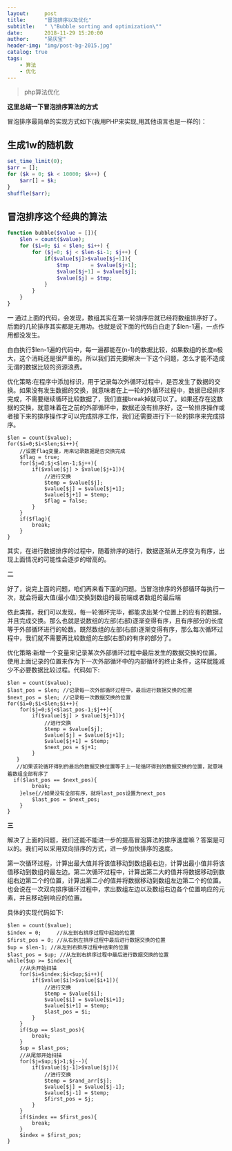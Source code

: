 ```yaml
---
layout:     post
title:      "冒泡排序以及优化"
subtitle:   " \"Bubble sorting and optimization\""
date:       2018-11-29 15:20:00
author:     "吴庆宝"
header-img: "img/post-bg-2015.jpg"
catalog: true
tags:
    - 算法
    - 优化
---
```


>  php算法优化

**这里总结一下冒泡排序算法的方式**

冒泡排序最简单的实现方式如下(我用PHP来实现,用其他语言也是一样的)：

## 生成1w的随机数
```php
set_time_limit(0);
$arr = [];
for ($k = 0; $k < 10000; $k++) {
    $arr[] = $k;
}
shuffle($arr);
```
## 冒泡排序这个经典的算法
```php
function bubble($value = []){
    $len = count($value);
    for ($i=0; $i < $len; $i++) { 
        for ($j=0; $j < $len-$i-1; $j++) { 
            if($value[$j]>$value[$j+1]){
                $tmp       = $value[$j+1]; 
                $value[$j+1] = $value[$j];  
                $value[$j] = $tmp;      
            }
        }
    }
}
```
 
**一**
通过上面的代码，会发现，数组其实在第一轮排序后就已经将数组排序好了。后面的几轮排序其实都是无用功。也就是说下面的代码白白走了$len-1遍，一点作用都没发生。

白白执行$len-1遍的代码中，每一遍都能在(n-1)的数据比较，如果数组的长度n极大，这个消耗还是很严重的。所以我们首先要解决一下这个问题，怎么才能不造成无谓的数据比较的资源浪费。

优化策略:在程序中添加标识，用于记录每次外循环过程中，是否发生了数据的交换。如果没有发生数据的交换，就意味者在上一轮的外循环过程中，数据已经排序完成，不需要继续循环比较数据了，我们直接break掉就可以了。如果还存在这数据的交换，就意味着在之前的外部循环中，数据还没有排序好，这一轮排序操作或者接下来的排序操作才可以完成排序工作，我们还需要进行下一轮的排序来完成排序。

```
$len = count($value);
for($i=0;$i<$len;$i++){
    //设置flag变量，用来记录数据是否交换完成
    $flag = true;
    for($j=0;$j<$len-1;$j++){
        if($value[$j] > $value[$j+1]){
            //进行交换
            $temp = $value[$j];
            $value[$j] = $value[$j+1];
            $value[$j+1] = $temp;
            $flag = false;
        }
    }
    if($flag){
        break;
    }
}
```

其实，在进行数据排序的过程中，随着排序的进行，数据逐渐从无序变为有序，出现上面情况的可能性会逐步的增高的。

**二**

好了，说完上面的问题，咱们再来看下面的问题。当冒泡排序的外部循环每执行一次，就会将最大值(最小值)交换到数组的最前端或者数组的最后端

依此类推，我们可以发现，每一轮循环完毕，都能求出某个位置上的应有的数据，并且完成交换。那么也就是说数组的左部(右部)逐渐变得有序，且有序部分的长度等于外部循环进行的轮数。既然数组的左部(右部)逐渐变得有序，那么每次循环过程中，我们就不需要再比较数组的左部(右部)的有序的部分了。

优化策略:新增一个变量来记录某次外部循环过程中最后发生的数据交换的位置。使用上面记录的位置来作为下一次外部循环中的内部循环的终止条件，这样就能减少不必要数据比较过程。代码如下:
```
$len = count($value);
$last_pos = $len; //记录每一次外部循环过程中，最后进行数据交换的位置
$next_pos = $len; //记录每一次数据交换的位置
for($i=0;$i<$len;$i++){
    for($j=0;$j<$last_pos-1;$j++){
        if($value[$j] > $value[$j+1]){
            //进行交换
            $temp = $value[$j];
            $value[$j] = $value[$j+1];
            $value[$j+1] = $temp;
            $next_pos = $j+1;
        }
   }
   //如果该轮循环得到的最后的数据交换位置等于上一轮循环得到的数据交换的位置，就意味着数组全部有序了
  if($last_pos == $next_pos){
        break;
    }else{//如果没有全部有序，就将last_pos设置为next_pos
        $last_pos = $next_pos;
    }
}
``` 

**三**

解决了上面的问题，我们还能不能进一步的提高冒泡算法的排序速度嘛？答案是可以的。我们可以采用双向排序的方式，进一步加快排序的速度。 
 
第一次循环过程，计算出最大值并将该值移动到数组最右边，计算出最小值并将该值移动到数组的最左边。第二次循环过程中，计算出第二大的值并将数据移动到数组右边第二个的位置，计算出第二小的值并将数据移动到数组左边第二个的位置。也会说在一次双向排序循环过程中，求出数组左边以及数组右边各个位置响应的元素，并且移动到响应的位置。

具体的实现代码如下:
```
$len = count($value);
$index = 0;     //从左到右排序过程中起始的位置 
$first_pos = 0; //从右到左排序过程中最后进行数据交换的位置
$up = $len-1; //从左到右排序过程中结束的位置
$last_pos = $up; //从左到右排序过程中最后进行数据交换的位置
while($up >= $index){
    //从头开始扫描
    for($i=$index;$i<$up;$i++){
        if($value[$i]>$value[$i+1]){
            //进行交换
            $temp = $value[$i];
            $value[$i] = $value[$i+1];
            $value[$i+1] = $temp;
            $last_pos = $i;
        }
    }
    if($up == $last_pos){
        break;
    }
    $up = $last_pos;
    //从尾部开始扫描
    for($j=$up;$j>1;$j--){
        if($value[$j-1]>$value[$j]){
            //进行交换
            $temp = $rand_arr[$j];
            $value[$j] = $value[$j-1];
            $value[$j-1] = $temp;
            $first_pos = $j;
        }
    }
    if($index == $first_pos){
        break;
    }
    $index = $first_pos;
}
``` 
 